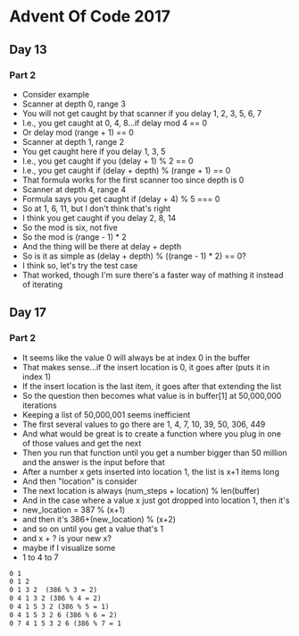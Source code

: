 # Advent Of Code 2017

## Day 13

### Part 2

- Consider example
- Scanner at depth 0, range 3
- You will not get caught by that scanner if you delay 1, 2, 3, 5, 6, 7
- I.e., you get caught at 0, 4, 8...if delay mod 4 == 0
- Or delay mod (range + 1) == 0
- Scanner at depth 1, range 2
- You get caught here if you delay 1, 3, 5
- I.e., you get caught if you (delay + 1) % 2 == 0
- I.e., you get caught if (delay + depth) % (range + 1) == 0
- That formula works for the first scanner too since depth is 0
- Scanner at depth 4, range 4
- Formula says you get caught if (delay + 4) % 5 === 0
- So at 1, 6, 11, but I don't think that's right
- I think you get caught  if you delay 2, 8, 14
- So the mod is six, not five
- So the mod is (range - 1) * 2
- And the thing will be there at delay + depth
- So is it as simple as (delay + depth) % ((range - 1) * 2) == 0?
- I think so, let's try the test case
- That worked, though I'm sure there's a faster way of mathing it instead of iterating

## Day 17

### Part 2

- It seems like the value 0 will always be at index 0 in the buffer
- That makes sense...if the insert location is 0, it goes after (puts it in index 1)
- If the insert location is the last item, it goes after that extending the list
- So the question then becomes what value is in buffer[1] at 50,000,000 iterations
- Keeping a list of 50,000,001 seems inefficient
- The first several values to go there are 1, 4, 7, 10, 39, 50, 306, 449
- And what would be great is to create a function where you plug in one of those values and get the next
- Then you run that function until you get a number bigger than 50 million and the answer is the input before that
- After a number x gets inserted into location 1, the list is x+1 items long
- And then "location" is consider
- The next location is always (num_steps + location) % len(buffer)
- And in the case where a value x just got dropped into location 1, then it's
- new_location = 387 % (x+1)
- and then it's 386+(new_location) % (x+2)
- and so on until you get a value that's 1
- and x + ? is your new x?
- maybe if I visualize some
- 1 to 4 to 7

```md
0 1
0 1 2  
0 1 3 2  (386 % 3 = 2)
0 4 1 3 2 (386 % 4 = 2)
0 4 1 5 3 2 (386 % 5 = 1)
0 4 1 5 3 2 6 (386 % 6 = 2)
0 7 4 1 5 3 2 6 (386 % 7 = 1 
```
